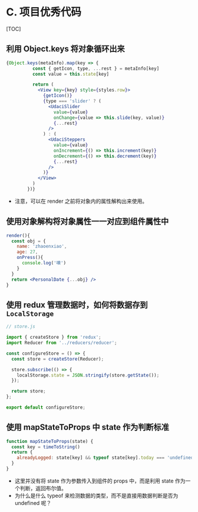 # C. 项目优秀代码

[TOC]

## 利用 Object.keys 将对象循环出来

```jsx
{Object.keys(metaInfo).map(key => {
          const { getIcon, type, ...rest } = metaInfo[key]
          const value = this.state[key]

          return (
            <View key={key} style={styles.row}>
              {getIcon()}
              {type === 'slider' ? (
                <UdaciSlider
                  value={value}
                  onChange={value => this.slide(key, value)}
                  {...rest}
                />
              ) : (
                <UdaciSteppers
                  value={value}
                  onIncrement={() => this.increment(key)}
                  onDecrement={() => this.decrement(key)}
                  {...rest}
                />
              )}
            </View>
          )
        })}
```

- 注意，可以在 render 之前将对象内的属性解构出来使用。



## 使用对象解构将对象属性一一对应到组件属性中

```jsx
render(){
  const obj = {
    name: 'zhaoenxiao',
    age: 27,
    onPress(){
      console.log('噢')
    }
  }
  return <PersonalDate {...obj} />
}
```



## 使用 redux 管理数据时，如何将数据存到 `LocalStorage` 

```jsx
// store.js

import { createStore } from 'redux';
import Reducer from '../reducers/reducer';

const configureStore = () => {
  const store = createStore(Reducer);

  store.subscribe(() => {
    localStorage.state = JSON.stringify(store.getState());
  });

  return store;
};

export default configureStore;
```



## 使用 mapStateToProps 中 state 作为判断标准

```jsx
function mapStateToProps(state) {
  const key = timeToString()
  return {
    alreadyLogged: state[key] && typeof state[key].today === 'undefined'
  }
}
```

- 这里并没有将 state 作为参数传入到组件的 props 中，而是利用 state 作为一个判断，返回布尔值。
- 为什么是什么 typeof 来检测数据的类型，而不是直接用数据判断是否为 undefined 呢？